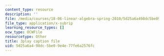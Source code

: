 ```yaml
---
content_type: resource
description: ''
file: /media/courses/18-06-linear-algebra-spring-2010/5d25a6a498dc5be09e4e77fe6a2576fc_Ts3o2I8_Mxc.vtt
file_type: application/x-subrip
learning_resource_types: []
ocw_type: OCWFile
resourcetype: Other
title: 3play caption file
uid: 5d25a6a4-98dc-5be0-9e4e-77fe6a2576fc
---
```

